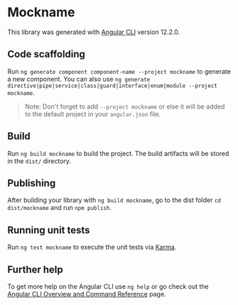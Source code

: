 # Mockname

This library was generated with [Angular CLI](https://github.com/angular/angular-cli) version 12.2.0.

## Code scaffolding

Run `ng generate component component-name --project mockname` to generate a new component. You can also use `ng generate directive|pipe|service|class|guard|interface|enum|module --project mockname`.
> Note: Don't forget to add `--project mockname` or else it will be added to the default project in your `angular.json` file. 

## Build

Run `ng build mockname` to build the project. The build artifacts will be stored in the `dist/` directory.

## Publishing

After building your library with `ng build mockname`, go to the dist folder `cd dist/mockname` and run `npm publish`.

## Running unit tests

Run `ng test mockname` to execute the unit tests via [Karma](https://karma-runner.github.io).

## Further help

To get more help on the Angular CLI use `ng help` or go check out the [Angular CLI Overview and Command Reference](https://angular.io/cli) page.
